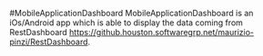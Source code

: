 #MobileApplicationDashboard
MobileApplicationDashboard is an iOs/Android app which is able to display the data coming from RestDashboard https://github.houston.softwaregrp.net/maurizio-pinzi/RestDashboard.
